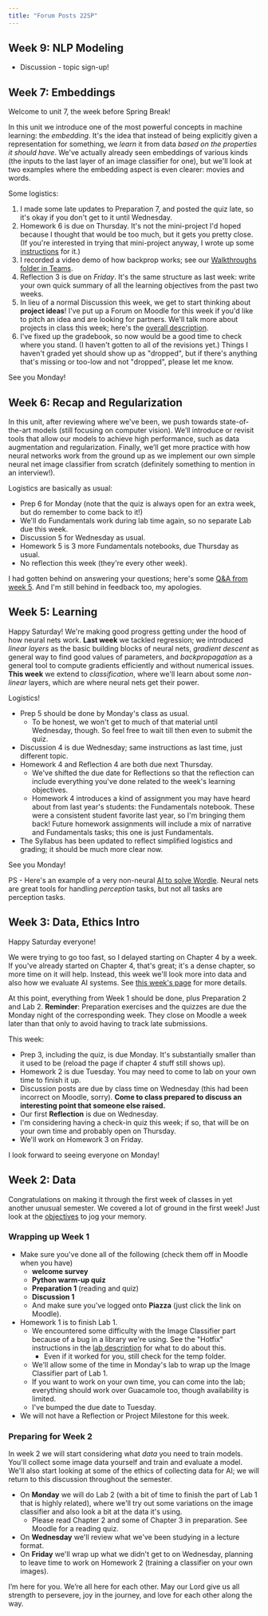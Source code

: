 ```yaml
---
title: "Forum Posts 22SP"
---
```


## Week 9: NLP Modeling

- Discussion - topic sign-up!


## Week 7: Embeddings

Welcome to unit 7, the week before Spring Break!

In this unit we introduce one of the most powerful concepts in machine learning: the *embedding*. It's the idea that instead of being explicitly given a representation for something, we *learn* it from data *based on the properties it should have*. We've actually already seen embeddings of various kinds (the inputs to the last layer of an image classifier for one), but we'll look at two examples where the embedding aspect is even clearer: movies and words.

Some logistics:

1. I made some late updates to Preparation 7, and posted the quiz late, so it's okay if you don't get to it until Wednesday.
2. Homework 6 is due on Thursday. It's not the mini-project I'd hoped because I thought that would be too much, but it gets you pretty close. (If you're interested in trying that mini-project anyway, I wrote up some [instructions](https://cs.calvin.edu/courses/cs/344/22sp/units/06recap/mini-proj/) for it.)
3. I recorded a video demo of how backprop works; see our [Walkthroughs folder in Teams](https://calvincollege.sharepoint.com/:f:/s/Section_81629/EiZcXdth0VZMhjz4S_69w0oByq-i_tuvqJMm1VgDMjNtJw?e=YHcM0a).
4. Reflection 3 is due on *Friday*. It's the same structure as last week: write your own quick summary of all the learning objectives from the past two weeks.
5. In lieu of a normal Discussion this week, we get to start thinking about **project ideas**! I've put up a Forum on Moodle for this week if you'd like to pitch an idea and are looking for partners. We'll talk more about projects in class this week; here's the [overall description](https://cs.calvin.edu/courses/cs/344/22sp/project/).
6. I've fixed up the gradebook, so now would be a good time to check where you stand. (I haven't gotten to all of the revisions yet.) Things I haven't graded yet should show up as "dropped", but if there's anything that's missing or too-low and not "dropped", please let me know.

See you Monday!

## Week 6: Recap and Regularization

In this unit, after reviewing where we've been, we push towards state-of-the-art models (still focusing on computer vision). We’ll introduce or revisit tools that allow our models to achieve high performance, such as data augmentation and regularization. Finally, we’ll get more practice with how neural networks work from the ground up as we implement our own simple neural net image classifier from scratch (definitely something to mention in an interview!).

Logistics are basically as usual:

- Prep 6 for Monday (note that the quiz is always open for an extra week, but do remember to come back to it!)
- We'll do Fundamentals work during lab time again, so no separate Lab due this week.
- Discussion 5 for Wednesday as usual.
- Homework 5 is 3 more Fundamentals notebooks, due Thursday as usual.
- No reflection this week (they're every other week).

I had gotten behind on answering your questions; here's some [Q&amp;A from week 5](https://cs.calvin.edu/courses/cs/344/22sp/units/05learning/qa/). And I'm still behind in feedback too, my apologies.

## Week 5: Learning

Happy Saturday! We're making good progress getting under the hood of how neural nets work. **Last week** we tackled regression; we introduced *linear layers* as the basic building blocks of neural nets, *gradient descent* as general way to find good values of parameters, and *backpropagation* as a general tool to compute gradients efficiently and without numerical issues. **This week** we extend to *classification*, where we'll learn about some *non-linear* layers, which are where neural nets get their power.

Logistics!

- Prep 5 should be done by Monday's class as usual.
  - To be honest, we won't get to much of that material until Wednesday, though. So feel free to wait till then even to submit the quiz.
- Discussion 4 is due Wednesday; same instructions as last time, just different topic.
- Homework 4 and Reflection 4 are both due next Thursday.
  - We've shifted the due date for Reflections so that the reflection can include everything you've done related to the week's learning objectives.
  - Homework 4 introduces a kind of assignment you may have heard about from last year's students: the Fundamentals notebook. These were a consistent student favorite last year, so I'm bringing them back! Future homework assignments will include a mix of narrative and Fundamentals tasks; this one is just Fundamentals.
- The Syllabus has been updated to reflect simplified logistics and grading; it should be much more clear now.

See you Monday!

PS - Here's an example of a very non-neural [AI to solve Wordle](https://aditya-sengupta.github.io/coding/2022/01/13/wordle.html). Neural nets are great tools for handling *perception* tasks, but not all tasks are perception tasks.

## Week 3: Data, Ethics Intro

Happy Saturday everyone!

We were trying to go too fast, so I delayed starting on Chapter 4 by a week. If you've already started on Chapter 4, that's great; it's a dense chapter, so more time on it will help.
Instead, this week we'll look more into data and also how we evaluate AI systems. See [this week's page](https://cs.calvin.edu/courses/cs/344/22sp/units/03models/) for more details.

At this point, everything from Week 1 should be done, plus Preparation 2 and Lab 2. **Reminder**: Preparation exercises and the quizzes are due the Monday night of the corresponding week. They close on Moodle a week later than that only to avoid having to track late submissions.

This week:

- Prep 3, including the quiz, is due Monday. It's substantially smaller than it used to be (reload the page if chapter 4 stuff still shows up).
- Homework 2 is due Tuesday. You may need to come to lab on your own time to finish it up.
- Discussion posts are due by class time on Wednesday (this had been incorrect on Moodle, sorry). **Come to class prepared to discuss an interesting point that someone else raised.**
- Our first **Reflection** is due on Wednesday.
- I'm considering having a check-in quiz this week; if so, that will be on your own time and probably open on Thursday.
- We'll work on Homework 3 on Friday.

I look forward to seeing everyone on Monday!

## Week 2: Data

Congratulations on making it through the first week of classes in yet another unusual semester. We covered a lot of ground in the first week! Just look at the [objectives](https://cs.calvin.edu/courses/cs/344/22sp/units/01introduction/) to jog your memory.

### Wrapping up Week 1

- Make sure you've done all of the following (check them off in Moodle when you have)
  - **welcome survey**
  - **Python warm-up quiz**
  - **Preparation 1** (reading and quiz)
  - **Discussion 1**
  - And make sure you've logged onto **Piazza** (just click the link on Moodle).
- Homework 1 is to finish Lab 1.
  - We encountered some difficulty with the Image Classifier part because of a bug in a library we're using. See the "Hotfix" instructions in the [lab description](https://cs.calvin.edu/courses/cs/344/22sp/units/01introduction/lab/) for what to do about this.
    - Even if it worked for you, still check for the temp folder.
  - We'll allow some of the time in Monday's lab to wrap up the Image Classifier part of Lab 1.
  - If you want to work on your own time, you can come into the lab; everything should work over Guacamole too, though availability is limited.
  - I've bumped the due date to Tuesday.
- We will not have a Reflection or Project Milestone for this week.

### Preparing for Week 2

In week 2 we will start considering what *data* you need to train models. You'll collect some image data yourself and train and evaluate a model. We'll also start looking at some of the ethics of collecting data for AI; we will return to this discussion throughout the semester.

- On **Monday** we will do Lab 2 (with a bit of time to finish the part of Lab 1 that is highly related), where we'll try out some variations on the image classifier and also look a bit at the data it's using.
  - Please read Chapter 2 and some of Chapter 3 in preparation. See Moodle for a reading quiz.
- On **Wednesday** we'll review what we've been studying in a lecture format.
- On **Friday** we'll wrap up what we didn't get to on Wednesday, planning to leave time to work on Homework 2 (training a classifier on your own images).

I’m here for you. We’re all here for each other. May our Lord give us all strength to persevere, joy in the journey, and love for each other along the way.
